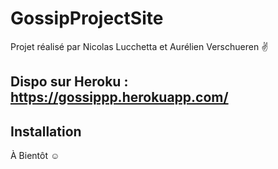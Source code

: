 # GossipProjectSite

Projet réalisé par Nicolas Lucchetta et Aurélien Verschueren :v:
## Dispo sur Heroku : https://gossippp.herokuapp.com/

## Installation




À Bientôt :relaxed:
